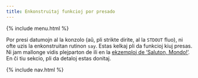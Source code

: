 ```yaml
---
title: Enkonstruitaj funkcioj por presado
---
```


{% include menu.html %}

Por presi datumojn al la konzolo (aŭ, pli strikte dirite, al la `STDOUT` fluo), ni ofte uzis la enkonstruitan rutinon `say`. Estas kelkaj pli da funkcioj kiuj presas. Ni jam mallonge vidis plejparton de ili en la [ekzemploj de ‘Saluton, Mondo!’](/eo/essentials/hello-world). En ĉi tiu sekcio, pli da detaloj estas donitaj.

{% include nav.html %}